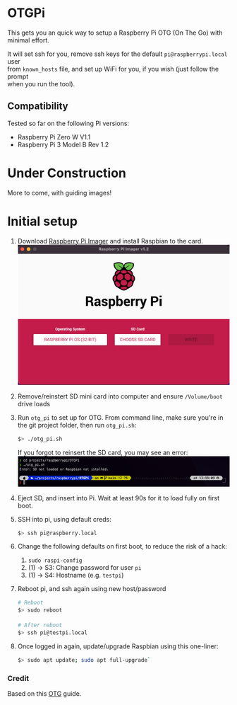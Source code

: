# OTGPi
This gets you an quick way to setup a Raspberry Pi OTG (On The Go) with minimal effort.

It will set ssh for you, remove ssh keys for the default `pi@raspberrypi.local` user  
from `known_hosts` file, and set up WiFi for you, if you wish (just follow the prompt  
when you run the tool).

## Compatibility
Tested so far on the following Pi versions:
- Raspberry Pi Zero W V1.1
- Raspberry Pi 3 Model B Rev 1.2


# Under Construction
More to come, with guiding images!


# Initial setup
1. Download [Raspberry Pi Imager] and install Raspbian to the card.
   ![pi Imager]

2. Remove/reinstert SD mini card into computer and ensure `/Volume/boot` drive loads

3. Run `otg_pi` to set up for OTG.
   From command line, make sure you're in the git project folder, then run `otg_pi.sh`:
   ```bash
   $> ./otg_pi.sh
   ```
   If you forgot to reinsert the SD card, you may see an error:
   ![otg-pi]

4. Eject SD, and insert into Pi. Wait at least 90s for it to load fully on first boot.

5. SSH into pi, using default creds:  
   ```bash
   $> ssh pi@raspberry.local
   ```   
6. Change the following defaults on first boot, to reduce the risk of a hack:
   1. `sudo raspi-config`
   2. (1) -> S3: Change password for user `pi`
   3. (1) -> S4: Hostname (e.g. `testpi`)

7. Reboot pi, and ssh again using new host/password
    ```bash
    # Reboot
    $> sudo reboot

    # After reboot
    $> ssh pi@testpi.local
    ```
8. Once logged in again, update/upgrade Raspbian using this one-liner:
   ```bash
   $> sudo apt update; sudo apt full-upgrade`
   ```


### Credit
Based on this [OTG] guide.

[Raspberry Pi Imager]: https://www.raspberrypi.org/downloads/
[OTG]: https://gist.github.com/gbaman/975e2db164b3ca2b51ae11e45e8fd40a
[pi Imager]: images/pi-imager.png
[otg-pi]: images/otg-pi.png